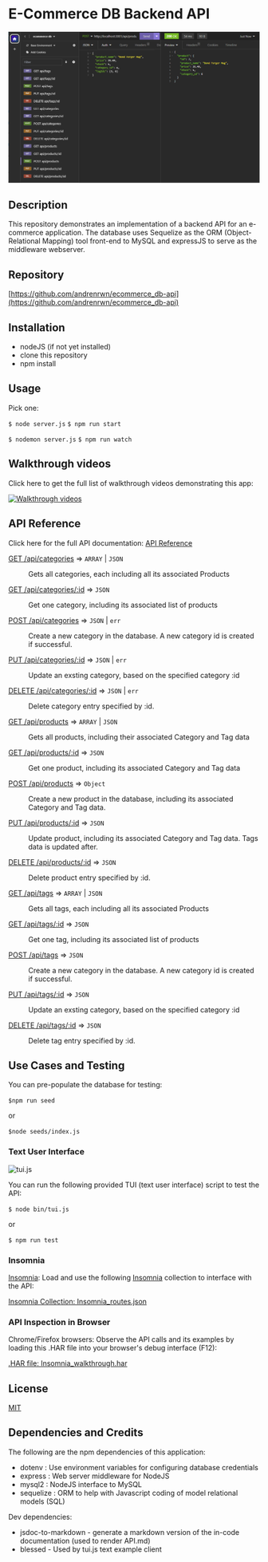 # E-Commerce DB Backend API

![API output by Insomnia](img/ecommerce_db_api.png "E-Commerce DB API")

## Description

This repository demonstrates an implementation of a backend API for an e-commerce application. The database uses Sequelize as the ORM (Object-Relational Mapping) tool front-end to MySQL and expressJS to serve as the middleware webserver.


## Repository

[https://github.com/andrenrwn/ecommerce_db-api](https://github.com/andrenrwn/ecommerce_db-api)


## Installation

- nodeJS (if not yet installed)
- clone this repository
- npm install


## Usage

Pick one:

```$ node server.js```
```$ npm run start```

```$ nodemon server.js```
```$ npm run watch```


## Walkthrough videos

Click here to get the full list of walkthrough videos demonstrating this app:

[![Walkthrough videos](img/video.png 'Walkthrough videos')](WALKTHROUGH.md)


## API Reference

Click here for the full API documentation:
[API Reference](API.md)

<dl>
<dt><a href="API.md#GET /api/categories">GET /api/categories</a> ⇒ <code>ARRAY</code> | <code>JSON</code></dt>
<dd><p>Gets all categories, each including all its associated Products</p>
</dd>
<dt><a href="API.md#GET /api/categories/_id">GET /api/categories/:id</a> ⇒ <code>JSON</code></dt>
<dd><p>Get one category, including its associated list of products</p>
</dd>
<dt><a href="API.md#POST /api/categories">POST /api/categories</a> ⇒ <code>JSON</code> | <code>err</code></dt>
<dd><p>Create a new category in the database. A new category id is created if successful.</p>
</dd>
<dt><a href="API.md#PUT /api/categories/_id">PUT /api/categories/:id</a> ⇒ <code>JSON</code> | <code>err</code></dt>
<dd><p>Update an exsting category, based on the specified category :id</p>
</dd>
<dt><a href="API.md#DELETE /api/categories/_id">DELETE /api/categories/:id</a> ⇒ <code>JSON</code> | <code>err</code></dt>
<dd><p>Delete category entry specified by :id.</p>
</dd>
<dt><a href="API.md#GET /api/products">GET /api/products</a> ⇒ <code>ARRAY</code> | <code>JSON</code></dt>
<dd><p>Gets all products, including their associated Category and Tag data</p>
</dd>
<dt><a href="API.md#GET /api/products/_id">GET /api/products/:id</a> ⇒ <code>JSON</code></dt>
<dd><p>Get one product, including its associated Category and Tag data</p>
</dd>
<dt><a href="API.md#POST /api/products">POST /api/products</a> ⇒ <code>Object</code></dt>
<dd><p>Create a new product in the database, including its associated Category and Tag data.</p>
</dd>
<dt><a href="API.md#PUT /api/products/_id">PUT /api/products/:id</a> ⇒ <code>JSON</code></dt>
<dd><p>Update product, including its associated Category and Tag data. Tags data is updated after.</p>
</dd>
<dt><a href="API.md#DELETE /api/products/_id">DELETE /api/products/:id</a> ⇒ <code>JSON</code></dt>
<dd><p>Delete product entry specified by :id.</p>
</dd>
<dt><a href="API.md#GET /api/tags">GET /api/tags</a> ⇒ <code>ARRAY</code> | <code>JSON</code></dt>
<dd><p>Gets all tags, each including all its associated Products</p>
</dd>
<dt><a href="API.md#GET /api/tags/_id">GET /api/tags/:id</a> ⇒ <code>JSON</code></dt>
<dd><p>Get one tag, including its associated list of products</p>
</dd>
<dt><a href="API.md#POST /api/tags">POST /api/tags</a> ⇒ <code>JSON</code></dt>
<dd><p>Create a new category in the database. A new category id is created if successful.</p>
</dd>
<dt><a href="API.md#PUT /api/tags/_id">PUT /api/tags/:id</a> ⇒ <code>JSON</code></dt>
<dd><p>Update an exsting category, based on the specified category :id</p>
</dd>
<dt><a href="API.md#DELETE /api/tags/_id">DELETE /api/tags/:id</a> ⇒ <code>JSON</code></dt>
<dd><p>Delete tag entry specified by :id.</p>
</dd>
</dl>


## Use Cases and Testing

You can pre-populate the database for testing:

```$npm run seed```

or

```$node seeds/index.js```

### Text User Interface

![tui.js](img/ecommerce_db_tui.png "E-Commerce DB TUI")

You can run the following provided TUI (text user interface) script to test the API:

```$ node bin/tui.js```

or 

```$ npm run test```


### Insomnia

[Insomnia](https://insomnia.rest/): Load and use the following [Insomnia](https://insomnia.rest/) collection to interface with the API:

[Insomnia Collection: Insomnia_routes.json](test/Insomnia_routes.json)

### API Inspection in Browser

Chrome/Firefox browsers: Observe the API calls and its examples by loading this .HAR file into your browser's debug interface (F12):

[.HAR file: Insomnia_walkthrough.har](test/Insomnia_walkthrough.har)

## License

[MIT](LICENSE)

## Dependencies and Credits

The following are the npm dependencies of this application:

- dotenv    : Use environment variables for configuring database credentials
- express   : Web server middleware for NodeJS
- mysql2    : NodeJS interface to MySQL
- sequelize : ORM to help with Javascript coding of model relational models (SQL)

Dev dependencies: 

- jsdoc-to-markdown - generate a markdown version of the in-code documentation (used to render API.md)
- blessed           - Used by tui.js text example client


